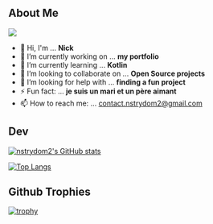 ## About Me
![](https://komarev.com/ghpvc/?username=nstrydom2&color=brightgreen)
- 👋 Hi, I'm ... **Nick**
- 🔭 I’m currently working on ... **my portfolio** 
- 🌱 I’m currently learning ... **Kotlin**
- 👯 I’m looking to collaborate on ... **Open Source projects**
- 🤔 I’m looking for help with ... **finding a fun project**
- ⚡ Fun fact: ... **je suis un mari et un père aimant**
- 📫 How to reach me: ... [contact.nstrydom2@gmail.com](mailto:contact.nstrydom2@gmail.com)

<!--
**nstrydom2/nstrydom2** is a ✨ _special_ ✨ repository because its `README.md` (this file) appears on your GitHub profile.

Here are some ideas to get you started:

- 🔭 I’m currently working on ...
- 🌱 I’m currently learning ...
- 👯 I’m looking to collaborate on ...
- 🤔 I’m looking for help with ...
- 💬 Ask me about ...
- 📫 How to reach me: ...
- 😄 Pronouns: ...
- ⚡ Fun fact: ...
-->

## Dev
[![nstrydom2's GitHub stats](https://github-readme-stats.vercel.app/api?username=nstrydom2&count_private=true&show_icons=true&theme=radical&hide=contribs,issues)](https://github.com/anuraghazra/github-readme-stats)


[![Top Langs](https://github-readme-stats.vercel.app/api/top-langs/?username=nstrydom2&hide=xslt,objective-c,c,html&langs_count=10&count_private=true&layout=compact&theme=radical)](https://github.com/anuraghazra/github-readme-stats)

## Github Trophies
[![trophy](https://github-profile-trophy.vercel.app/?username=nstrydom2&theme=onedark&row=1)](https://github.com/ryo-ma/github-profile-trophy)

